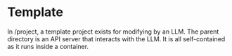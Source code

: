 # Template

In /project, a template project exists for modifying by an LLM. The parent directory is an API server that interacts with the LLM. It is all self-contained as it runs inside a container.